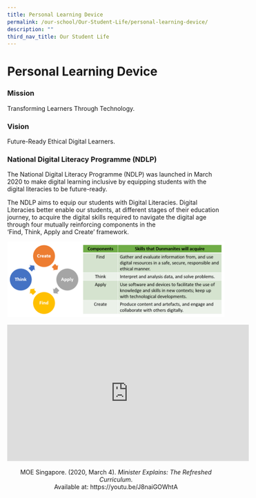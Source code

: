 ```yaml
---
title: Personal Learning Device
permalink: /our-school/Our-Student-Life/personal-learning-device/
description: ""
third_nav_title: Our Student Life
---
```

# Personal Learning Device

### Mission

Transforming Learners Through Technology.  

### Vision

Future-Ready Ethical Digital Learners.  

### National Digital Literacy Programme (NDLP)


The National Digital Literacy Programme (NDLP) was launched in March 2020 to make digital learning inclusive by equipping students with the digital literacies to be future-ready.

The NDLP aims to equip our students with Digital Literacies. Digital Literacies better enable our students, at different stages of their education journey, to acquire the digital skills required to navigate the digital age through four mutually reinforcing components in the ‘Find, Think, Apply and Create’ framework.

![](/images/Our%20Student%20Life/Personal%20Learning%20Device/Find%20Think%20Apply%20Create.png)

<iframe width="560" height="315" src="https://www.youtube.com/embed/J8naiGOWhtA" title="YouTube video player" frameborder="0" allow="accelerometer; autoplay; clipboard-write; encrypted-media; gyroscope; picture-in-picture" allowfullscreen></iframe>

<p style="text-align:center"> MOE Singapore. (2020, March 4). <i>Minister Explains: The Refreshed Curriculum</i>. <br> Available at: https://youtu.be/J8naiGOWhtA </p>